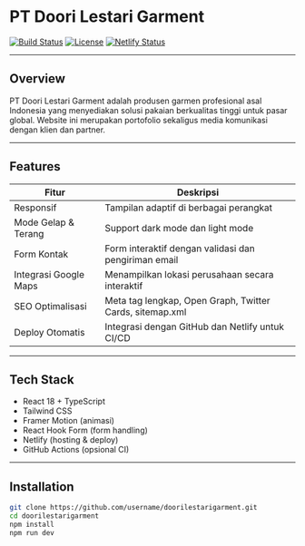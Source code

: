 # PT Doori Lestari Garment

[![Build Status](https://img.shields.io/badge/build-passing-brightgreen)](https://github.com/username/doorilestarigarment/actions)
[![License](https://img.shields.io/badge/license-MIT-blue)](https://opensource.org/licenses/MIT)
[![Netlify Status](https://api.netlify.com/api/v1/badges/your-netlify-badge/deploy-status)](https://app.netlify.com/sites/doorilestarigarment/deploys)

---

## Overview

PT Doori Lestari Garment adalah produsen garmen profesional asal Indonesia yang menyediakan solusi pakaian berkualitas tinggi untuk pasar global. Website ini merupakan portofolio sekaligus media komunikasi dengan klien dan partner.

---

## Features

| Fitur                    | Deskripsi                                                |
|--------------------------|----------------------------------------------------------|
| Responsif                | Tampilan adaptif di berbagai perangkat                   |
| Mode Gelap & Terang      | Support dark mode dan light mode                          |
| Form Kontak              | Form interaktif dengan validasi dan pengiriman email     |
| Integrasi Google Maps    | Menampilkan lokasi perusahaan secara interaktif          |
| SEO Optimalisasi         | Meta tag lengkap, Open Graph, Twitter Cards, sitemap.xml |
| Deploy Otomatis          | Integrasi dengan GitHub dan Netlify untuk CI/CD          |

---

## Tech Stack

- React 18 + TypeScript
- Tailwind CSS
- Framer Motion (animasi)
- React Hook Form (form handling)
- Netlify (hosting & deploy)
- GitHub Actions (opsional CI)

---

## Installation

```bash
git clone https://github.com/username/doorilestarigarment.git
cd doorilestarigarment
npm install
npm run dev
